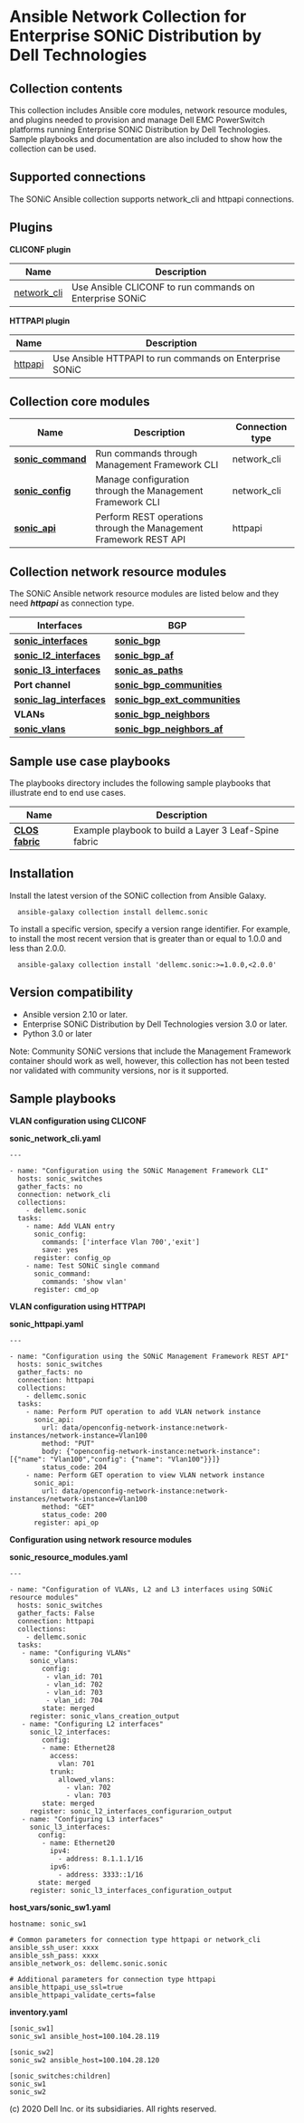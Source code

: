 Ansible Network Collection for Enterprise SONiC Distribution by Dell Technologies
=================================================================================
Collection contents
--------------------
This collection includes Ansible core modules, network resource modules, and plugins needed to provision and manage Dell EMC PowerSwitch platforms running Enterprise SONiC Distribution by Dell Technologies. Sample playbooks and documentation are also included to show how the collection can be used.

Supported connections
---------------------
The SONiC Ansible collection supports network_cli and httpapi connections.

Plugins
--------
**CLICONF plugin**

Name | Description
--- | ---
[network_cli](https://github.com/ansible-collections/dellemc.sonic)|Use Ansible CLICONF to run commands on Enterprise SONiC

**HTTPAPI plugin**

Name | Description
--- | ---
[httpapi](https://github.com/ansible-collections/dellemc.sonic)|Use Ansible HTTPAPI to run commands on Enterprise SONiC

Collection core modules
------------------------
Name | Description | Connection type
--- | --- | ---
[**sonic_command**](https://github.com/ansible-collections/dellemc.sonic/blob/master/plugins/modules/sonic_command.py)|Run commands through Management Framework CLI|network_cli
[**sonic_config**](https://github.com/ansible-collections/dellemc.sonic/blob/master/plugins/modules/sonic_config.py)|Manage configuration through the Management Framework CLI|network_cli
[**sonic_api**](https://github.com/ansible-collections/dellemc.sonic/blob/master/plugins/modules/sonic_api.py)|Perform REST operations through the Management Framework REST API|httpapi

Collection network resource modules
-----------------------------------
The SONiC Ansible network resource modules are listed below and they need ***httpapi*** as connection type.

| Interfaces | BGP |
| ----- | ----- |
| [**sonic_interfaces**](https://github.com/ansible-collections/dellemc.sonic/blob/master/plugins/modules/sonic_interfaces.py)|[**sonic_bgp**](https://github.com/ansible-collections/dellemc.sonic/tree/master/plugins/modules/sonic_bgp.py)|
| [**sonic_l2_interfaces**](https://github.com/ansible-collections/dellemc.sonic/tree/master/plugins/modules/sonic_l2_interfaces.py)| [**sonic_bgp_af**](https://github.com/ansible-collections/dellemc.sonic/tree/master/plugins/modules/sonic_bgp_af.py)|
| [**sonic_l3_interfaces**](https://github.com/ansible-collections/dellemc.sonic/tree/master/plugins/modules/sonic_l3_interfaces.py) |[**sonic_as_paths**](https://github.com/ansible-collections/dellemc.sonic/tree/master/plugins/modules/sonic_bgp_as_paths.py)|
|**Port channel**|[**sonic_bgp_communities**](https://github.com/ansible-collections/dellemc.sonic/tree/master/plugins/modules/sonic_bgp_communities.py)|
|[**sonic_lag_interfaces**](https://github.com/ansible-collections/dellemc.sonic/tree/master/plugins/modules/sonic_lag_interfaces.py)|[**sonic_bgp_ext_communities**](https://github.com/ansible-collections/dellemc.sonic/tree/master/plugins/modules/sonic_bgp_ext_communities.py)|
|**VLANs**|[**sonic_bgp_neighbors**](https://github.com/ansible-collections/dellemc.sonic/tree/master/plugins/modules/sonic_bgp_neighbors.py)|
|[**sonic_vlans**](https://github.com/ansible-collections/dellemc.sonic/tree/master/plugins/modules/sonic_vlans.py)|[**sonic_bgp_neighbors_af**](https://github.com/ansible-collections/dellemc.sonic/tree/master/plugins/modules/sonic_bgp_neighbors_af.py)|

Sample use case playbooks
-------------------------
The playbooks directory includes the following sample playbooks that illustrate end to end use cases.

Name | Description
--- | ---
[**CLOS fabric**](https://github.com/ansible-collections/dellemc.sonic/tree/master/playbooks/clos_fabric)|Example playbook to build a Layer 3 Leaf-Spine fabric

Installation
----------------
Install the latest version of the SONiC collection from Ansible Galaxy.

      ansible-galaxy collection install dellemc.sonic

To install a specific version, specify a version range identifier. For example, to install the most recent version that is greater than or equal to 1.0.0 and less than 2.0.0.

      ansible-galaxy collection install 'dellemc.sonic:>=1.0.0,<2.0.0'

Version compatibility
----------------------
* Ansible version 2.10 or later.
* Enterprise SONiC Distribution by Dell Technologies version 3.0 or later.
* Python 3.0 or later

Note: Community SONiC versions that include the Management Framework container should work as well, however, this collection has not been tested nor validated with community versions, nor is it supported.

Sample playbooks
-----------------
**VLAN configuration using CLICONF**

**sonic_network_cli.yaml**

    ---

    - name: "Configuration using the SONiC Management Framework CLI"
      hosts: sonic_switches
      gather_facts: no
      connection: network_cli
      collections:
        - dellemc.sonic
      tasks:
        - name: Add VLAN entry
          sonic_config:
            commands: ['interface Vlan 700','exit']
            save: yes
          register: config_op
        - name: Test SONiC single command
          sonic_command:
            commands: 'show vlan'
          register: cmd_op

**VLAN configuration using HTTPAPI**

**sonic_httpapi.yaml**

    ---

    - name: "Configuration using the SONiC Management Framework REST API"
      hosts: sonic_switches
      gather_facts: no
      connection: httpapi
      collections:
        - dellemc.sonic
      tasks:
        - name: Perform PUT operation to add VLAN network instance
          sonic_api:
            url: data/openconfig-network-instance:network-instances/network-instance=Vlan100
            method: "PUT"
            body: {"openconfig-network-instance:network-instance": [{"name": "Vlan100","config": {"name": "Vlan100"}}]}
            status_code: 204
        - name: Perform GET operation to view VLAN network instance
          sonic_api:
            url: data/openconfig-network-instance:network-instances/network-instance=Vlan100
            method: "GET"
            status_code: 200
          register: api_op

**Configuration using network resource modules**

**sonic_resource_modules.yaml**

    ---

    - name: "Configuration of VLANs, L2 and L3 interfaces using SONiC resource modules"
      hosts: sonic_switches
      gather_facts: False
      connection: httpapi
      collections:
        - dellemc.sonic
      tasks:
       - name: "Configuring VLANs"
         sonic_vlans:
            config:
             - vlan_id: 701
             - vlan_id: 702
             - vlan_id: 703
             - vlan_id: 704
            state: merged
         register: sonic_vlans_creation_output
       - name: "Configuring L2 interfaces"
         sonic_l2_interfaces:
            config:
            - name: Ethernet28
              access:
                vlan: 701
              trunk:
                allowed_vlans:
                  - vlan: 702
                  - vlan: 703
            state: merged
         register: sonic_l2_interfaces_configurarion_output
       - name: "Configuring L3 interfaces"
         sonic_l3_interfaces:
           config:
            - name: Ethernet20
              ipv4:
                - address: 8.1.1.1/16
              ipv6:
                - address: 3333::1/16
           state: merged
         register: sonic_l3_interfaces_configuration_output

**host_vars/sonic_sw1.yaml**

    hostname: sonic_sw1

    # Common parameters for connection type httpapi or network_cli
    ansible_ssh_user: xxxx
    ansible_ssh_pass: xxxx
    ansible_network_os: dellemc.sonic.sonic

    # Additional parameters for connection type httpapi
    ansible_httpapi_use_ssl=true
    ansible_httpapi_validate_certs=false

**inventory.yaml**

    [sonic_sw1]
    sonic_sw1 ansible_host=100.104.28.119

    [sonic_sw2]
    sonic_sw2 ansible_host=100.104.28.120

    [sonic_switches:children]
    sonic_sw1
    sonic_sw2


(c) 2020 Dell Inc. or its subsidiaries. All rights reserved.

